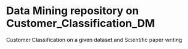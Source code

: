 # Data Mining repository on Customer_Classification_DM
Customer Classification on a given dataset and Scientific paper writing
